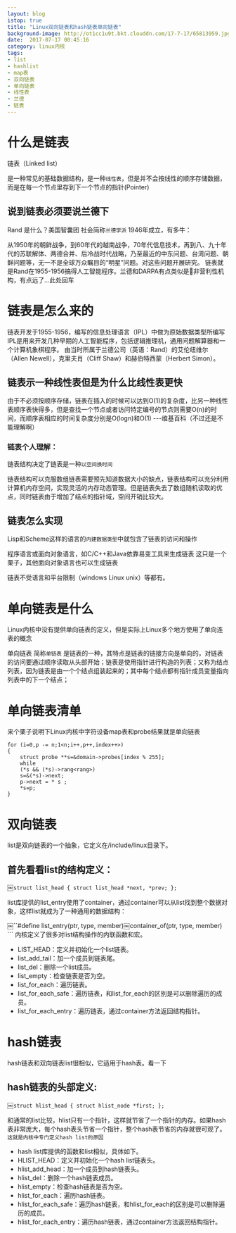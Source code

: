 ```yaml
---
layout: blog
istop: true
title: "Linux双向链表和hash链表单向链表"
background-image: http://ot1cc1u9t.bkt.clouddn.com/17-7-17/65813959.jpg
date:  2017-07-17 00:45:16
category: linux内核
tags:
- list
- hashlist
- map表
- 双向链表
- 单向链表
- 线性表
- 兰德
- 链表
---
```


# 什么是链表

链表（Linked list）
 
是一种常见的基础数据结构，是一种`线性表`，但是并不会按线性的顺序存储数据，而是在每一个节点里存到下一个节点的指针(Pointer)

## 说到链表必须要说兰德下 

Rand 是什么？美国智囊团 社会简称`兰德学派` 1946年成立，有多牛：
 
从1950年的朝鲜战争，到60年代的越南战争，70年代信息技术，再到八、九十年代的苏联解体、两德合并、后冷战时代战略，乃至最近的中东问题、台湾问题、朝鲜问题等，无一不是全球万众瞩目的“明星”问题。对这些问题开展研究。
链表就是Rand在1955-1956搞得人工智能程序。兰德和DARPA有点类似是非营利性机构，有点远了...此处回车

# 链表是怎么来的
 
链表开发于1955-1956，编写的信息处理语言（IPL）中做为原始数据类型所编写 IPL是用来开发几种早期的人工智能程序，包括逻辑推理机，通用问题解算器和一个计算机象棋程序。 由当时所属于兰德公司（英语：Rand）的艾伦纽维尔（Allen Newell），克里夫肖（Cliff Shaw）和赫伯特西蒙（Herbert Simon）。


## 链表示一种线性表但是为什么比线性表更快

由于不必须按顺序存储，链表在插入的时候可以达到O(1)的复杂度，比另一种线性表顺序表快得多，但是查找一个节点或者访问特定编号的节点则需要O(n)的时间，而顺序表相应的时间复杂度分别是O(logn)和O(1) ---维基百科（不过还是不能理解啊）

### 链表个人理解：

链表结构决定了链表是一种``以空间换时间``
 
链表结构可以克服数组链表需要预先知道数据大小的缺点，链表结构可以充分利用计算机内存空间，实现灵活的内存动态管理。但是链表失去了数组随机读取的优点，同时链表由于增加了结点的指针域，空间开销比较大。

## 链表怎么实现
 
Lisp和Scheme这样的语言的`内建数据类型`中就包含了链表的访问和操作
 
程序语言或面向对象语言，如C/C++和Java依靠易变工具来生成链表 这只是一个栗子，其他面向对象语言也可以生成链表
 
链表不受语言和平台限制（windows Linux unix）等都有。

# 单向链表是什么

Linux内核中没有提供单向链表的定义，但是实际上Linux多个地方使用了单向连表的概念

单向链表 简称`单链表` 是链表的一种，其特点是链表的链接方向是单向的，对链表的访问要通过顺序读取从头部开始；链表是使用指针进行构造的列表；又称为结点列表，因为链表是由一个个结点组装起来的；其中每个结点都有指针成员变量指向列表中的下一个结点；

# 单向链表清单
来个栗子说明下Linux内核中字符设备map表和probe结果就是单向链表

```
for (i=0,p -= n;1<n;i++,p++,index++>)
{
    struct probe **s=&domain->probes[index % 255];
    while
    (*s && (*s)->rang<rang>)
    s=&(*s)->next;
    p->next = * s ;
    *s=p;
}
```
# 双向链表

list是双向链表的一个抽象，它定义在/include/linux目录下。

## 首先看看list的结构定义：

￼``
struct list_head {￼struct list_head *next, *prev;￼};
``
 
list库提供的list_entry使用了container，通过container可以从list找到整个数据对象，这样list就成为了一种通用的数据结构：

￼``#define list_entry(ptr, type, member)￼container_of(ptr, type, member)
    ```
内核定义了很多对list结构操作的内联函数和宏。

- LIST_HEAD：定义并初始化一个list链表。
- list_add_tail：加一个成员到链表尾。
- list_del：删除一个list成员。
- list_empty：检查链表是否为空。
- list_for_each：遍历链表。
- list_for_each_safe：遍历链表，和list_for_each的区别是可以删除遍历的成员。
- list_for_each_entry：遍历链表，通过container方法返回结构指针。

# hash链表
 
hash链表和双向链表list很相似，它适用于hash表。看一下
 
## hash链表的头部定义:
 
￼``struct hlist_head {￼struct hlist_node *first;￼};``
 
和通常的list比较，hlist只有一个指针，这样就节省了一个指针的内存。如果hash表非常庞大，每个hash表头节省一个指针，整个hash表节省的内存就很可观了。`` 这就是内核中专门定义hash list的原因``
 
- hash list库提供的函数和list相似，具体如下。
- HLIST_HEAD：定义并初始化一个hash list链表头。
- hlist_add_head：加一个成员到hash链表头。
- hlist_del：删除一个hash链表成员。
- hlist_empty：检查hash链表是否为空。
- hlist_for_each：遍历hash链表。
- hlist_for_each_safe：遍历hash链表，和hlist_for_each的区别是可以删除遍历的成员。
- hlist_for_each_entry：遍历hash链表，通过container方法返回结构指针。